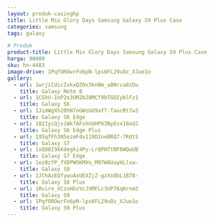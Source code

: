```yaml
---
layout: produk-casinghp
title: Little Mix Glory Days Samsung Galaxy S9 Plus Case
categories: samsung
tags: galaxy

# Produk
product-title: Little Mix Glory Days Samsung Galaxy S9 Plus Case
harga: 90000
sku: hn-4483
image-drive: 1PqfOROwrFo6pN-lps6FL29uOz_XJue1o
gallery:
  - url: 1wrjiCdicIxkxQZ0x3knNm_a8Nrca8zDu
    title: Galaxy Note 8
  - url: 1CGhU-InP2o3UM2b28MCf9bTGOIyblFz1
    title: Galaxy S6
  - url: 1JimWgXh20hN7nGWzGU9afT-TaucRt7w3
    title: Galaxy S6 Edge
  - url: 102IycQjsiWkfAFshnUHP63NyEvx18odJ
    title: Galaxy S6 Edge Plus
  - url: 195qfFh3N5ezmFdv119DIneBRQ7-7RdtS
    title: Galaxy S7
  - url: 1xQO8I9kKdegki4Py-LrQPHTtNF8WQwUB
    title: Galaxy S7 Edge
  - url: 1ez8zfP_fVDPW5KMVo_M97WAUayHLlxw-
    title: Galaxy S8
  - url: 1JthAzEQfywuAxUEXZjZ-gzXx8bL1B7B-
    title: Galaxy S8 Plus
  - url: 1Rvire_XCzuHbzVcJXMFLc3UP76qKrnm3
    title: Galaxy S9
  - url: 1PqfOROwrFo6pN-lps6FL29uOz_XJue1o
    title: Galaxy S9 Plus
---
```

